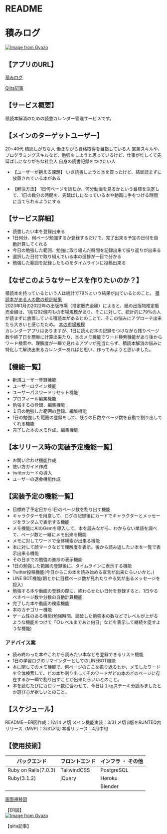 # README

# 積みログ
[![Image from Gyazo](https://i.gyazo.com/e21db215392bbde33c8a55fcb552a27f.png)](https://gyazo.com/e21db215392bbde33c8a55fcb552a27f)
## 【アプリのURL】
[積みログ](https://www.tsumilog.net/)

[Qiita記事]([https://www.tsumilog.net/](https://qiita.com/aya1357/items/5abc68b557197dc39baf))

## 【サービス概要】<br>
積読本解消のための読書カレンダー管理サービスです。

## 【メインのターゲットユーザー】<br>

20~40代
積読しがちな人
働きながら資格取得を目指している人
営業スキルや、プログラミングスキルなど、勉強をしようと思っているけど、仕事が忙しくて先延ばしになりがちな社会人
自身の読書記録をつけたい人

* 【ユーザーが抱える課題】
いざ読書しようと本を買ったけど、結局読まずに放置されている本がある

* 【解決方法】
1日何ページを読むか、何分動画を見るかという目標を決定して、1日の数分の時間を、先延ばしになっている本や動画に手をつける時間に当てられるようにする

## 【サービス詳細】
- 読書したい本を登録出来る
- 1日何分、何ページ勉強するか登録するだけで、完了出来る予定の日付を自動計算してくれる
- 今日の勉強した範囲、勉強に取り組んだ時間を記録出来て振り返りが出来る
- 選択した日付で取り組んでいる本の進捗が一目で分かる
- 勉強した範囲を記録したものをタイムラインに投稿出来る

## 【なぜこのようなサービスを作りたいのか？】
積読本を持っているという人は統計で79%という結果が出ているとのこと。
[積読本がある人の数の統計結果](https://hon.jp/news/1.0/0/25587)<br>
2023年1月の2022年の出版市場（推定販売金額）によると、紙の出版物推定販売金額は、1兆1292億円もの市場規模があり、そこに対して、統計的に79%の人が読まずに放置している積読本があるとのことで、そこの悩みにアプローチ出来たら大きいと感じたため。
[本の市場規模](https://hon.jp/news/1.0/0/38832#:~:text=%E5%85%AC%E7%9B%8A%E7%A4%BE%E5%9B%A3%E6%B3%95%E4%BA%BA%E5%85%A8%E5%9B%BD%E5%87%BA%E7%89%88,%EF%BC%85%E5%A2%97%E3%81%A8%E3%81%AA%E3%81%A3%E3%81%9F%E3%80%82)<br>
カレンダーアプリはありますが、1日に読んだ本の記録をつけながら残りページ数や終了日を簡単に計算出来たり、本のメモ機能でワード検索機能があり後からワード検索や、理解度が一瞬で見れるアプリが見当たらず、積読本解消の悩みに特化して解決出来るカレンダーあればと思い、作ってみようと思いました。


## 【機能一覧】
- 新規ユーザー登録機能
- ユーザーログイン機能
- ユーザーパスワードリセット機能
- プロフィール編集機能
- 勉強するの登録、編集機能
- １日の勉強した範囲の登録、編集機能
- 1日の勉強した範囲の登録をして、残りの日数やページ数を自動で割り出してくれる機能
- 完了した本のメモ作成、編集機能

## 【本リリース時の実装予定機能一覧】
- お問い合わせ機能作成
- 使い方ガイド作成
- twitterカードの導入
- ユーザーの退会機能作成

## 【実装予定の機能一覧】
- 目標終了予定日から1日のページ数を割り出す機能
- キャラクターを用意して、ログの記録後にカードでキャラクターとメッセージをランダムで表示する機能
- メモ機能にAIのGemを導入して、本を読みながら、わからない単語を調べて、ページ数と一緒にメモ出来る機能
- メモに対してワードで全体検索が出来る機能
- 本に対して顔マークなどで理解度を表示。後から読み返したい本を一覧で表示出来る機能
- その日までの勉強の進捗の表示機能
- 1日の勉強した範囲の登録後に、タイムラインに表示する機能
- Twitter投稿機能(今日からこの本を読み始める宣言が出来たらいいかと。)
- LINE BOT機能(朝とかに目標ページ数が見れたりやる気が出るメッセージを投入)
- 勉強する本や動画の登録の際に、終わらせたい日付を登録すると、1日やるべきページ数や分数の自動計算機能
- 完了した本や動画の検索機能
- 本のカテゴリー機能
- ゲーム性のある機能(勉強時間、読破した勉強本の数などでレベルが上がるような機能をつけて「○レベルまであと何日」などを表示して継続を促すような機能)

### アドバイス案
- 読み終わった本やこれから読みたい本などを登録できるリスト機能
- 1日の学習ログのリマインダーとしてのLINEBOT機能
- 本に関してのメモ機能で、何ページのここを振り返るとか、メモしたワードを全体検索して、どの本か割り出してそのワードがどの本のどのページに存在するか一瞬で割り出すことが出来たらいいとのこと。
- 本を読むたびにカロリー数に合わせて、今日は１kgステーキ分読みましたとか遊び心が欲しいとのこと。


## 【スケジュール】

README〜ER図作成：12/14 〆切
メイン機能実装：3/31 〆切
β版をRUNTEQ内リリース（MVP）：3/31〆切
本番リリース：4月中旬

## 【使用技術】
|  バックエンド  |  フロントエンド  |  インフラ ・ その他 |
| ---- | ---- | ---- |
|  Ruby on Rails(7.0.3)  |  TailwindCSS  |  PostgreSQL  |
|  Ruby(3.1.2)  |  jQuery  |  Heroku  |
|    |    |  Blender |

[画面遷移図](https://www.figma.com/file/yTq0bQsHWISKMvBg7mlkXX/%E7%84%A1%E9%A1%8C?node-id=0%3A1&t=ol4j64oMJC5fHmsK-0)

【ER図】<br>
[![Image from Gyazo](https://i.gyazo.com/49337581e0e69c12e681baf7de996b07.png)](https://gyazo.com/49337581e0e69c12e681baf7de996b07)

【qiita記事】
